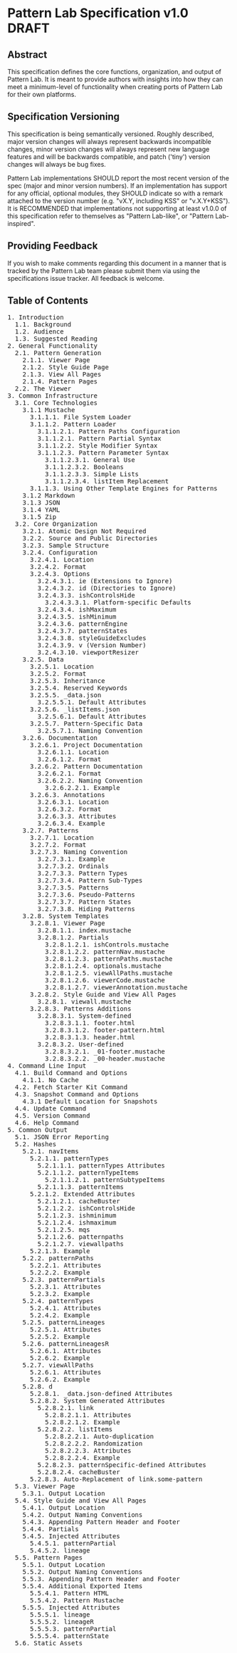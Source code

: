 # Pattern Lab Specification v1.0 DRAFT

## Abstract

This specification defines the core functions, organization, and output of Pattern Lab. It is meant to provide authors with insights into how they can meet a minimum-level of functionality when creating ports of Pattern Lab for their own platforms.

## Specification Versioning

This specification is being semantically versioned. Roughly described, major version changes will always represent backwards incompatible changes, minor version changes will always represent new language features and will be backwards compatible, and patch ('tiny') version changes will always be bug fixes.

Pattern Lab implementations SHOULD report the most recent version of the spec (major and minor version numbers). If an implementation has support for any official, optional modules, they SHOULD indicate so with a remark attached to the version number (e.g. "vX.Y, including KSS" or "v.X.Y+KSS"). It is RECOMMENDED that implementations not supporting at least v1.0.0 of this specification refer to themselves as "Pattern Lab-like", or "Pattern Lab-inspired".

## Providing Feedback

If you wish to make comments regarding this document in a manner that is tracked by the Pattern Lab team please submit them via using the specifications issue tracker. All feedback is welcome.

## Table of Contents

<pre>1. Introduction
  1.1. Background
  1.2. Audience
  1.3. Suggested Reading
2. General Functionality
  2.1. Pattern Generation
    2.1.1. Viewer Page
    2.1.2. Style Guide Page
    2.1.3. View All Pages
    2.1.4. Pattern Pages
  2.2. The Viewer
3. Common Infrastructure
  3.1. Core Technologies
    3.1.1 Mustache
      3.1.1.1. File System Loader
      3.1.1.2. Pattern Loader
        3.1.1.2.1. Pattern Paths Configuration
        3.1.1.2.1. Pattern Partial Syntax
        3.1.1.2.2. Style Modifier Syntax
        3.1.1.2.3. Pattern Parameter Syntax
          3.1.1.2.3.1. General Use
          3.1.1.2.3.2. Booleans
          3.1.1.2.3.3. Simple Lists
          3.1.1.2.3.4. listItem Replacement
      3.1.1.3. Using Other Template Engines for Patterns
    3.1.2 Markdown
    3.1.3 JSON
    3.1.4 YAML
    3.1.5 Zip
  3.2. Core Organization
    3.2.1. Atomic Design Not Required
    3.2.2. Source and Public Directories
    3.2.3. Sample Structure
    3.2.4. Configuration
      3.2.4.1. Location
      3.2.4.2. Format
      3.2.4.3. Options
        3.2.4.3.1. ie (Extensions to Ignore)
        3.2.4.3.2. id (Directories to Ignore)
        3.2.4.3.3. ishControlsHide
          3.2.4.3.3.1. Platform-specific Defaults
        3.2.4.3.4. ishMaximum
        3.2.4.3.5. ishMinimum
        3.2.4.3.6. patternEngine
        3.2.4.3.7. patternStates
        3.2.4.3.8. styleGuideExcludes
        3.2.4.3.9. v (Version Number)
        3.2.4.3.10. viewportResizer
    3.2.5. Data
      3.2.5.1. Location
      3.2.5.2. Format
      3.2.5.3. Inheritance
      3.2.5.4. Reserved Keywords
      3.2.5.5. _data.json
        3.2.5.5.1. Default Attributes
      3.2.5.6. _listItems.json
        3.2.5.6.1. Default Attributes
      3.2.5.7. Pattern-Specific Data
        3.2.5.7.1. Naming Convention
    3.2.6. Documentation
      3.2.6.1. Project Documentation
        3.2.6.1.1. Location
        3.2.6.1.2. Format
      3.2.6.2. Pattern Documentation
        3.2.6.2.1. Format
        3.2.6.2.2. Naming Convention
          3.2.6.2.2.1. Example
      3.2.6.3. Annotations
        3.2.6.3.1. Location
        3.2.6.3.2. Format
        3.2.6.3.3. Attributes
        3.2.6.3.4. Example
    3.2.7. Patterns
      3.2.7.1. Location
      3.2.7.2. Format
      3.2.7.3. Naming Convention
        3.2.7.3.1. Example
        3.2.7.3.2. Ordinals
        3.2.7.3.3. Pattern Types
        3.2.7.3.4. Pattern Sub-Types
        3.2.7.3.5. Patterns
        3.2.7.3.6. Pseudo-Patterns
        3.2.7.3.7. Pattern States
        3.2.7.3.8. Hiding Patterns
    3.2.8. System Templates
      3.2.8.1. Viewer Page
        3.2.8.1.1. index.mustache
        3.2.8.1.2. Partials
          3.2.8.1.2.1. ishControls.mustache
          3.2.8.1.2.2. patternNav.mustache
          3.2.8.1.2.3. patternPaths.mustache
          3.2.8.1.2.4. optionals.mustache
          3.2.8.1.2.5. viewAllPaths.mustache
          3.2.8.1.2.6. viewerCode.mustache
          3.2.8.1.2.7. viewerAnnotation.mustache
      3.2.8.2. Style Guide and View All Pages
        3.2.8.1. viewall.mustache
      3.2.8.3. Patterns Additions
        3.2.8.3.1. System-defined
          3.2.8.3.1.1. footer.html
          3.2.8.3.1.2. footer-pattern.html
          3.2.8.3.1.3. header.html
        3.2.8.3.2. User-defined
          3.2.8.3.2.1. _01-footer.mustache
          3.2.8.3.2.2. _00-header.mustache
4. Command Line Input
  4.1. Build Command and Options
    4.1.1. No Cache
  4.2. Fetch Starter Kit Command
  4.3. Snapshot Command and Options
    4.3.1 Default Location for Snapshots
  4.4. Update Command
  4.5. Version Command
  4.6. Help Command
5. Common Output
  5.1. JSON Error Reporting
  5.2. Hashes
    5.2.1. navItems
      5.2.1.1. patternTypes
        5.2.1.1.1. patternTypes Attributes
        5.2.1.1.2. patternTypeItems
          5.2.1.1.2.1. patternSubtypeItems
        5.2.1.1.3. patternItems
      5.2.1.2. Extended Attributes
        5.2.1.2.1. cacheBuster
        5.2.1.2.2. ishControlsHide
        5.2.1.2.3. ishminimum
        5.2.1.2.4. ishmaximum
        5.2.1.2.5. mqs
        5.2.1.2.6. patternpaths 
        5.2.1.2.7. viewallpaths
      5.2.1.3. Example
    5.2.2. patternPaths
      5.2.2.1. Attributes
      5.2.2.2. Example
    5.2.3. patternPartials
      5.2.3.1. Attributes
      5.2.3.2. Example
    5.2.4. patternTypes
      5.2.4.1. Attributes
      5.2.4.2. Example
    5.2.5. patternLineages
      5.2.5.1. Attributes
      5.2.5.2. Example
    5.2.6. patternLineagesR
      5.2.6.1. Attributes
      5.2.6.2. Example
    5.2.7. viewAllPaths
      5.2.6.1. Attributes
      5.2.6.2. Example
    5.2.8. d
      5.2.8.1. _data.json-defined Attributes
      5.2.8.2. System Generated Attributes
        5.2.8.2.1. link
          5.2.8.2.1.1. Attributes
          5.2.8.2.1.2. Example
        5.2.8.2.2. listItems
          5.2.8.2.2.1. Auto-duplication
          5.2.8.2.2.2. Randomization
          5.2.8.2.2.3. Attributes
          5.2.8.2.2.4. Example
        5.2.8.2.3. patternSpecific-defined Attributes
        5.2.8.2.4. cacheBuster
      5.2.8.3. Auto-Replacement of link.some-pattern
  5.3. Viewer Page
    5.3.1. Output Location
  5.4. Style Guide and View All Pages
    5.4.1. Output Location
    5.4.2. Output Naming Conventions
    5.4.3. Appending Pattern Header and Footer
    5.4.4. Partials
    5.4.5. Injected Attributes
      5.4.5.1. patternPartial
      5.4.5.2. lineage
  5.5. Pattern Pages
    5.5.1. Output Location
    5.5.2. Output Naming Conventions
    5.5.3. Appending Pattern Header and Footer
    5.5.4. Additional Exported Items
      5.5.4.1. Pattern HTML
      5.5.4.2. Pattern Mustache
    5.5.5. Injected Attributes
      5.5.5.1. lineage
      5.5.5.2. lineageR
      5.5.5.3. patternPartial
      5.5.5.4. patternState
  5.6. Static Assets</pre>